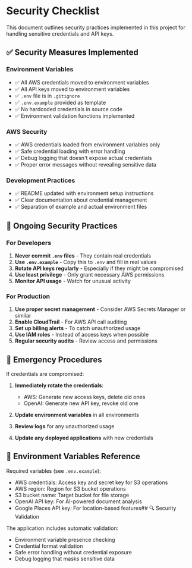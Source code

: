 # Security Checklist

This document outlines security practices implemented in this project for handling sensitive credentials and API keys.

## ✅ Security Measures Implemented

### Environment Variables

- ✅ All AWS credentials moved to environment variables
- ✅ All API keys moved to environment variables
- ✅ `.env` file is in `.gitignore`
- ✅ `.env.example` provided as template
- ✅ No hardcoded credentials in source code
- ✅ Environment validation functions implemented

### AWS Security

- ✅ AWS credentials loaded from environment variables only
- ✅ Safe credential loading with error handling
- ✅ Debug logging that doesn't expose actual credentials
- ✅ Proper error messages without revealing sensitive data

### Development Practices

- ✅ README updated with environment setup instructions
- ✅ Clear documentation about credential management
- ✅ Separation of example and actual environment files

## 🔄 Ongoing Security Practices

### For Developers

1. **Never commit `.env` files** - They contain real credentials
2. **Use `.env.example`** - Copy this to `.env` and fill in real values
3. **Rotate API keys regularly** - Especially if they might be compromised
4. **Use least privilege** - Only grant necessary AWS permissions
5. **Monitor API usage** - Watch for unusual activity

### For Production

1. **Use proper secret management** - Consider AWS Secrets Manager or similar
2. **Enable CloudTrail** - For AWS API call auditing
3. **Set up billing alerts** - To catch unauthorized usage
4. **Use IAM roles** - Instead of access keys when possible
5. **Regular security audits** - Review access and permissions

## 🚨 Emergency Procedures

If credentials are compromised:

1. **Immediately rotate the credentials**:
   - AWS: Generate new access keys, delete old ones
   - OpenAI: Generate new API key, revoke old one
2. **Update environment variables** in all environments

3. **Review logs** for any unauthorized usage

4. **Update any deployed applications** with new credentials

## 📝 Environment Variables Reference

Required variables (see `.env.example`):

- AWS credentials: Access key and secret key for S3 operations
- AWS region: Region for S3 bucket operations  
- S3 bucket name: Target bucket for file storage
- OpenAI API key: For AI-powered document analysis
- Google Places API key: For location-based features## 🔍 Security Validation

The application includes automatic validation:

- Environment variable presence checking
- Credential format validation
- Safe error handling without credential exposure
- Debug logging that masks sensitive data
